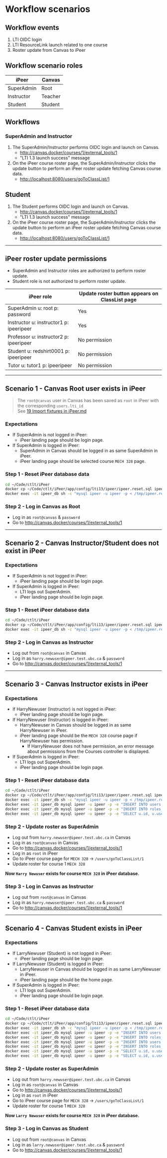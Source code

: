 # Workflow scenarios

## Workflow events

1. LTI OIDC login
2. LTI ResourceLink launch related to one course
3. Roster update from Canvas to iPeer

## Workflow scenario roles

| iPeer      | Canvas  |
|------------|---------|
| SuperAdmin | Root    |
| Instructor | Teacher |
| Student    | Student |

## Workflows

### SuperAdmin and Instructor

1. The SuperAdmin/Instructor performs OIDC login and launch on Canvas.
    - <http://canvas.docker/courses/1/external_tools/1>
    - "LTI 1.3 launch success" message
2. On the iPeer course roster page, the SuperAdmin/Instructor clicks the update button to perform an iPeer roster update fetching Canvas course data.
    - <http://localhost:8080/users/goToClassList/1>

## Student

1. The Student performs OIDC login and launch on Canvas.
    - <http://canvas.docker/courses/1/external_tools/1>
    - "LTI 1.3 launch success" message
2. On the iPeer course roster page, the SuperAdmin/Instructor clicks the update button to perform an iPeer roster update fetching Canvas course data.
    - <http://localhost:8080/users/goToClassList/1>

---------------------------------------------------------------------------------------------------

## iPeer roster update permissions

- SuperAdmin and Instructor roles are authorized to perform roster update.
- Student role is not authorized to perform roster update.

| iPeer role                              | Update roster button appears on ClassList page |
|-----------------------------------------|------------------------------------------------|
| SuperAdmin u: root p: password          | Yes                                            |
| Instructor u: instructor1 p: ipeeripeer | Yes                                            |
| Professor u: instructor2 p: ipeeripeer  | No permission                                  |
| Student u: redshirt0001 p: ipeeripeer   | No permission                                  |
| Tutor u: tutor1 p: ipeeripeer           | No permission                                  |

---------------------------------------------------------------------------------------------------

## Scenario 1 - Canvas Root user exists in iPeer

> The `root@canvas` user in Canvas has been saved as `root` in iPeer with the corresponding `users.lti_id`  
> See [19 Import fixtures in iPeer.md](/19%20Import%20fixtures%20in%20iPeer.md)

### Expectations

- If SuperAdmin is not logged in iPeer:
    - iPeer landing page should be login page.
- If SuperAdmin is logged in iPeer:
    - SuperAdmin in Canvas should be logged in as same SuperAdmin in iPeer.
    - iPeer landing page should be selected course `MECH 328` page.

### Step 1 - Reset iPeer database data

```bash
cd ~/Code/ctlt/iPeer
docker cp ~/Code/ctlt/iPeer/app/config/lti13/ipeer/ipeer.reset.sql ipeer_db:/tmp/
docker exec -it ipeer_db sh -c "mysql ipeer -u ipeer -p < /tmp/ipeer.reset.sql"
```

### Step 2 - Log in Canvas as Root

- Log in as `root@canvas` & `password`
- Go to <http://canvas.docker/courses/1/external_tools/1>

---------------------------------------------------------------------------------------------------

## Scenario 2 - Canvas Instructor/Student does not exist in iPeer

### Expectations

- If SuperAdmin is not logged in iPeer:
    - iPeer landing page should be login page.
- If SuperAdmin is logged in iPeer:
    - LTI logs out SuperAdmin.
    - iPeer landing page should be login page.

### Step 1 - Reset iPeer database data

```bash
cd ~/Code/ctlt/iPeer
docker cp ~/Code/ctlt/iPeer/app/config/lti13/ipeer/ipeer.reset.sql ipeer_db:/tmp/
docker exec -it ipeer_db sh -c "mysql ipeer -u ipeer -p < /tmp/ipeer.reset.sql"
```

### Step 2 - Log in Canvas as Instructor

- Log out from `root@canvas` in Canvas
- Log in as `harry.newuser@ipeer.test.ubc.ca` & `password`
- Go to <http://canvas.docker/courses/1/external_tools/1>

---------------------------------------------------------------------------------------------------

## Scenario 3 - Canvas Instructor exists in iPeer

### Expectations

- If HarryNewuser (Instructor) is not logged in iPeer:
    - iPeer landing page should be login page.
- If HarryNewuser (Instructor) is logged in iPeer:
    - HarryNewuser in Canvas should be logged in as same HarryNewuser in iPeer.
    - iPeer landing page should be the `MECH 328` course page if HarryNewuser has permission.
        - If HarryNewuser does not have permission, an error message about permissions from the Courses controller is displayed.
- If SuperAdmin is logged in iPeer:
    - LTI logs out SuperAdmin.
    - iPeer landing page should be login page.

### Step 1 - Reset iPeer database data

```bash
cd ~/Code/ctlt/iPeer
docker cp ~/Code/ctlt/iPeer/app/config/lti13/ipeer/ipeer.reset.sql ipeer_db:/tmp/
docker exec -it ipeer_db sh -c "mysql ipeer -u ipeer -p < /tmp/ipeer.reset.sql"
docker exec -it ipeer_db mysql ipeer -u ipeer -p -e "INSERT INTO users (id, username, password, email, lti_id) VALUES (41,'HarryNewuser','b17c3f638781ecd22648b509e138c00f','harry.newuser@ipeer.test.ubc.ca','f237e81d-8c06-4a47-84f9-a24cd928177f');"
docker exec -it ipeer_db mysql ipeer -u ipeer -p -e "INSERT INTO roles_users (role_id, user_id) VALUES (3,41);"
docker exec -it ipeer_db mysql ipeer -u ipeer -p -e "SELECT u.id, u.username, u.password, u.email, u.lti_id, ru.role_id, ru.user_id FROM users AS u JOIN roles_users AS ru ON ru.user_id = u.id WHERE u.username LIKE 'HarryNewuser'\G"
```

### Step 2 - Update roster as SuperAdmin

- Log out from `harry.newuser@ipeer.test.ubc.ca` in Canvas
- Log in as `root@canvas` in Canvas
- Go to <http://canvas.docker/courses/1/external_tools/1>
- Log in as `root` in iPeer
- Go to iPeer course page for `MECH 328` -> `/users/goToClassList/1`
- Update roster for course 1 `MECH 328`

**Now `Harry Newuser` exists for course `MECH 328` in iPeer database.**

### Step 3 - Log in Canvas as Instructor

- Log out from `root@canvas` in Canvas
- Log in as `harry.newuser@ipeer.test.ubc.ca` & `password`
- Go to <http://canvas.docker/courses/1/external_tools/1>

---------------------------------------------------------------------------------------------------

## Scenario 4 - Canvas Student exists in iPeer

### Expectations

- If LarryNewuser (Student) is not logged in iPeer:
    - iPeer landing page should be login page.
- If LarryNewuser (Student) is logged in iPeer:
    - LarryNewuser in Canvas should be logged in as same LarryNewuser in iPeer.
    - iPeer landing page should be the home page.
- If SuperAdmin is logged in iPeer:
    - LTI logs out SuperAdmin.
    - iPeer landing page should be login page.

### Step 1 - Reset iPeer database data

```bash
cd ~/Code/ctlt/iPeer
docker cp ~/Code/ctlt/iPeer/app/config/lti13/ipeer/ipeer.reset.sql ipeer_db:/tmp/
docker exec -it ipeer_db sh -c "mysql ipeer -u ipeer -p < /tmp/ipeer.reset.sql"
docker exec -it ipeer_db mysql ipeer -u ipeer -p -e "INSERT INTO users (id, username, password, email, lti_id) VALUES (41,'HarryNewuser','b17c3f638781ecd22648b509e138c00f','harry.newuser@ipeer.test.ubc.ca','f237e81d-8c06-4a47-84f9-a24cd928177f');"
docker exec -it ipeer_db mysql ipeer -u ipeer -p -e "INSERT INTO roles_users (role_id, user_id) VALUES (3,41);"
docker exec -it ipeer_db mysql ipeer -u ipeer -p -e "INSERT INTO users (id, username, password, email, lti_id) VALUES (42,'LarryNewuser','b17c3f638781ecd22648b509e138c00f','larry.newuser@ipeer.test.ubc.ca','6415fe20-cb07-4959-8aad-72a59996eb25');"
docker exec -it ipeer_db mysql ipeer -u ipeer -p -e "INSERT INTO roles_users (role_id, user_id) VALUES (5,42);"
docker exec -it ipeer_db mysql ipeer -u ipeer -p -e "SELECT u.id, u.username, u.password, u.email, u.lti_id, ru.role_id, ru.user_id FROM users AS u JOIN roles_users AS ru ON ru.user_id = u.id WHERE u.username LIKE 'HarryNewuser'\G"
docker exec -it ipeer_db mysql ipeer -u ipeer -p -e "SELECT u.id, u.username, u.password, u.email, u.lti_id, ru.role_id, ru.user_id FROM users AS u JOIN roles_users AS ru ON ru.user_id = u.id WHERE u.username LIKE 'LarryNewuser'\G"
```

### Step 2 - Update roster as SuperAdmin

- Log out from `harry.newuser@ipeer.test.ubc.ca` in Canvas
- Log in as `root@canvas` in Canvas
- Go to <http://canvas.docker/courses/1/external_tools/1>
- Log in as `root` in iPeer
- Go to iPeer course page for `MECH 328` -> `/users/goToClassList/1`
- Update roster for course 1 `MECH 328`

**Now `Larry Newuser` exists for course `MECH 328` in iPeer database.**

### Step 3 - Log in Canvas as Student

- Log out from `root@canvas` in Canvas
- Log in as `larry.newuser@ipeer.test.ubc.ca` & `password`
- Go to <http://canvas.docker/courses/1/external_tools/1>

